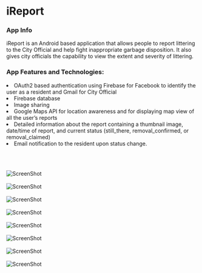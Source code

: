 # iReport

<h3>App Info</h3>

iReport is an Android based application that allows people to report littering to the City Official and help fight inappropriate garbage disposition. It also gives city officials the capability to view the extent and severity of littering.

<h3>App Features and Technologies:</h3>
<li> OAuth2 based authentication using Firebase for Facebook to identify the user as a resident and Gmail for City Official</li>
<li> Firebase database</li>
<li> Image sharing</li>
<li> Google Maps API for location awareness and for displaying map view of all the user’s reports</li>
<li> Detailed information about the report containing a thumbnail image, date/time of report, and current status (still_there, removal_confirmed, or removal_claimed)</li>
<li> Email notification to the resident upon status change.</li>
</ul>

<br> </br>

![ScreenShot](https://github.com/NehaRege/iReport/blob/master/Screen%20Shot%202017-02-13%20at%207.22.40%20PM.png)
<br> </br>
![ScreenShot](https://github.com/NehaRege/iReport/blob/master/Screen%20Shot%202017-02-13%20at%207.24.39%20PM.png)
<br> </br>
![ScreenShot](https://github.com/NehaRege/iReport/blob/master/Screen%20Shot%202017-02-13%20at%207.25.38%20PM.png)
<br> </br>
![ScreenShot](https://github.com/NehaRege/iReport/blob/master/Screen%20Shot%202017-02-13%20at%207.26.08%20PM.png)
<br> </br>
![ScreenShot](https://github.com/NehaRege/iReport/blob/master/Screen%20Shot%202017-02-13%20at%207.26.57%20PM.png)
<br> </br>
![ScreenShot](https://github.com/NehaRege/iReport/blob/master/Screen%20Shot%202017-02-13%20at%207.27.07%20PM.png)
<br> </br>
![ScreenShot](https://github.com/NehaRege/iReport/blob/master/Screenshot_20170213-173235.png)
<br> </br>
![ScreenShot](https://github.com/NehaRege/iReport/blob/master/Screen%20Shot%202017-02-13%20at%207.27.34%20PM.png)  

